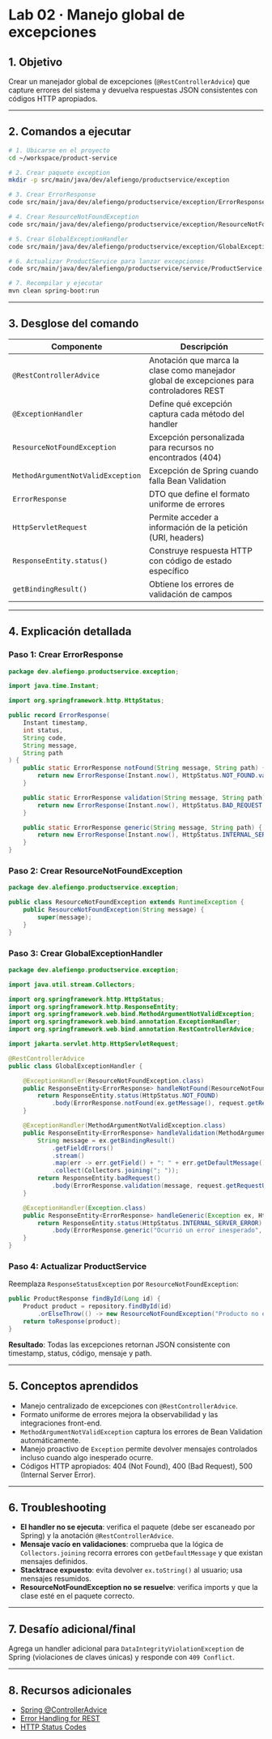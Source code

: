 # Lab 02 · Manejo global de excepciones

## 1. Objetivo

Crear un manejador global de excepciones (`@RestControllerAdvice`) que capture errores del sistema y devuelva respuestas JSON consistentes con códigos HTTP apropiados.

---

## 2. Comandos a ejecutar

```bash
# 1. Ubicarse en el proyecto
cd ~/workspace/product-service

# 2. Crear paquete exception
mkdir -p src/main/java/dev/alefiengo/productservice/exception

# 3. Crear ErrorResponse
code src/main/java/dev/alefiengo/productservice/exception/ErrorResponse.java

# 4. Crear ResourceNotFoundException
code src/main/java/dev/alefiengo/productservice/exception/ResourceNotFoundException.java

# 5. Crear GlobalExceptionHandler
code src/main/java/dev/alefiengo/productservice/exception/GlobalExceptionHandler.java

# 6. Actualizar ProductService para lanzar excepciones
code src/main/java/dev/alefiengo/productservice/service/ProductService.java

# 7. Recompilar y ejecutar
mvn clean spring-boot:run
```

---

## 3. Desglose del comando

| Componente | Descripción |
|------------|-------------|
| `@RestControllerAdvice` | Anotación que marca la clase como manejador global de excepciones para controladores REST |
| `@ExceptionHandler` | Define qué excepción captura cada método del handler |
| `ResourceNotFoundException` | Excepción personalizada para recursos no encontrados (404) |
| `MethodArgumentNotValidException` | Excepción de Spring cuando falla Bean Validation |
| `ErrorResponse` | DTO que define el formato uniforme de errores |
| `HttpServletRequest` | Permite acceder a información de la petición (URI, headers) |
| `ResponseEntity.status()` | Construye respuesta HTTP con código de estado específico |
| `getBindingResult()` | Obtiene los errores de validación de campos |

---

## 4. Explicación detallada

### Paso 1: Crear ErrorResponse

```java
package dev.alefiengo.productservice.exception;

import java.time.Instant;

import org.springframework.http.HttpStatus;

public record ErrorResponse(
    Instant timestamp,
    int status,
    String code,
    String message,
    String path
) {
    public static ErrorResponse notFound(String message, String path) {
        return new ErrorResponse(Instant.now(), HttpStatus.NOT_FOUND.value(), "NOT_FOUND", message, path);
    }

    public static ErrorResponse validation(String message, String path) {
        return new ErrorResponse(Instant.now(), HttpStatus.BAD_REQUEST.value(), "VALIDATION_ERROR", message, path);
    }

    public static ErrorResponse generic(String message, String path) {
        return new ErrorResponse(Instant.now(), HttpStatus.INTERNAL_SERVER_ERROR.value(), "INTERNAL_ERROR", message, path);
    }
}
```

### Paso 2: Crear ResourceNotFoundException

```java
package dev.alefiengo.productservice.exception;

public class ResourceNotFoundException extends RuntimeException {
    public ResourceNotFoundException(String message) {
        super(message);
    }
}
```

### Paso 3: Crear GlobalExceptionHandler

```java
package dev.alefiengo.productservice.exception;

import java.util.stream.Collectors;

import org.springframework.http.HttpStatus;
import org.springframework.http.ResponseEntity;
import org.springframework.web.bind.MethodArgumentNotValidException;
import org.springframework.web.bind.annotation.ExceptionHandler;
import org.springframework.web.bind.annotation.RestControllerAdvice;

import jakarta.servlet.http.HttpServletRequest;

@RestControllerAdvice
public class GlobalExceptionHandler {

    @ExceptionHandler(ResourceNotFoundException.class)
    public ResponseEntity<ErrorResponse> handleNotFound(ResourceNotFoundException ex, HttpServletRequest request) {
        return ResponseEntity.status(HttpStatus.NOT_FOUND)
            .body(ErrorResponse.notFound(ex.getMessage(), request.getRequestURI()));
    }

    @ExceptionHandler(MethodArgumentNotValidException.class)
    public ResponseEntity<ErrorResponse> handleValidation(MethodArgumentNotValidException ex, HttpServletRequest request) {
        String message = ex.getBindingResult()
            .getFieldErrors()
            .stream()
            .map(err -> err.getField() + ": " + err.getDefaultMessage())
            .collect(Collectors.joining("; "));
        return ResponseEntity.badRequest()
            .body(ErrorResponse.validation(message, request.getRequestURI()));
    }

    @ExceptionHandler(Exception.class)
    public ResponseEntity<ErrorResponse> handleGeneric(Exception ex, HttpServletRequest request) {
        return ResponseEntity.status(HttpStatus.INTERNAL_SERVER_ERROR)
            .body(ErrorResponse.generic("Ocurrió un error inesperado", request.getRequestURI()));
    }
}
```

### Paso 4: Actualizar ProductService

Reemplaza `ResponseStatusException` por `ResourceNotFoundException`:

```java
public ProductResponse findById(Long id) {
    Product product = repository.findById(id)
        .orElseThrow(() -> new ResourceNotFoundException("Producto no encontrado con ID: " + id));
    return toResponse(product);
}
```

**Resultado**: Todas las excepciones retornan JSON consistente con timestamp, status, código, mensaje y path.

---

## 5. Conceptos aprendidos

- Manejo centralizado de excepciones con `@RestControllerAdvice`.
- Formato uniforme de errores mejora la observabilidad y las integraciones front-end.
- `MethodArgumentNotValidException` captura los errores de Bean Validation automáticamente.
- Manejo proactivo de `Exception` permite devolver mensajes controlados incluso cuando algo inesperado ocurre.
- Códigos HTTP apropiados: 404 (Not Found), 400 (Bad Request), 500 (Internal Server Error).

---

## 6. Troubleshooting

- **El handler no se ejecuta**: verifica el paquete (debe ser escaneado por Spring) y la anotación `@RestControllerAdvice`.
- **Mensaje vacío en validaciones**: comprueba que la lógica de `Collectors.joining` recorra errores con `getDefaultMessage` y que existan mensajes definidos.
- **Stacktrace expuesto**: evita devolver `ex.toString()` al usuario; usa mensajes resumidos.
- **ResourceNotFoundException no se resuelve**: verifica imports y que la clase esté en el paquete correcto.

---

## 7. Desafío adicional/final

Agrega un handler adicional para `DataIntegrityViolationException` de Spring (violaciones de claves únicas) y responde con `409 Conflict`.

---

## 8. Recursos adicionales

- [Spring @ControllerAdvice](https://docs.spring.io/spring-framework/docs/current/reference/html/web.html#mvc-ann-controller-advice)
- [Error Handling for REST](https://www.baeldung.com/exception-handling-for-rest-with-spring)
- [HTTP Status Codes](https://developer.mozilla.org/es/docs/Web/HTTP/Status)
